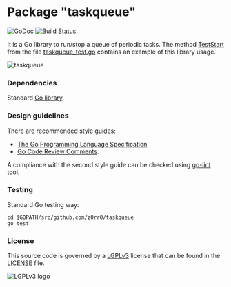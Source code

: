 # Package "taskqueue"

[![GoDoc](https://godoc.org/github.com/z0rr0/taskqueue?status.svg)](https://godoc.org/github.com/z0rr0/taskqueue) [![Build Status](https://travis-ci.org/z0rr0/taskqueue.svg?branch=master)](https://travis-ci.org/z0rr0/taskqueue)

It is a Go library to run/stop a queue of periodic tasks. The method [TestStart](https://github.com/z0rr0/taskqueue/blob/master/taskqueue_test.go#L84) from the file [taskqueue_test.go](https://github.com/z0rr0/taskqueue/blob/master/taskqueue_test.go) contains an example of this library usage.

<img src="https://dl.dropboxusercontent.com/u/10702375/in_out_queue.png" title="taskqueue">

### Dependencies

Standard [Go library](http://golang.org/pkg/).

### Design guidelines

There are recommended style guides:

* [The Go Programming Language Specification](https://golang.org/ref/spec)
* [Go Code Review Comments](https://github.com/golang/go/wiki/CodeReviewComments).

A compliance with the second style guide can be checked using [go-lint](http://go-lint.appspot.com/github.com/z0rr0/taskqueue) tool.

### Testing

Standard Go testing way:

```shell
cd $GOPATH/src/github.com/z0rr0/taskqueue
go test
```

### License

This source code is governed by a [LGPLv3](https://www.gnu.org/licenses/lgpl-3.0.txt) license that can be found in the [LICENSE](https://github.com/z0rr0/taskqueue/blob/master/LICENSE) file.

<img src="https://www.gnu.org/graphics/lgplv3-147x51.png" title="LGPLv3 logo">
